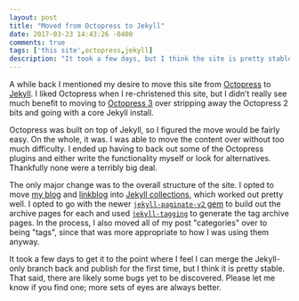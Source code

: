 ```yaml
---
layout: post
title: "Moved from Octopress to Jekyll"
date: 2017-03-23 14:43:26 -0400
comments: true
tags: ['this site',octopress,jekyll]
description: "It took a few days, but I think the site is pretty stable in Jekyll now. That said, there are likely some bugs yet to be discovered. Let me know if you find one."
---
```


A while back I mentioned my desire to move this site from [Octopress](http://octopress.org/) to [Jekyll](https://jekyllrb.com/). I liked Octopress when I re-christened this site, but I didn’t really see much benefit to moving to [Octopress 3](https://github.com/octopress/octopress) over stripping away the Octopress 2 bits and going with a core Jekyll install.

<!-- more -->

Octopress was built on top of Jekyll, so I figured the move would be fairly easy. On the whole, it was. I was able to move the content over without too much difficulty. I ended up having to back out some of the Octopress plugins and either write the functionality myself or look for alternatives. Thankfully none were a terribly big deal.

The only major change was to the overall structure of the site. I opted to move [my blog](/notebook/) and [linkblog](/notebook/links/) into [Jekyll collections](https://jekyllrb.com/docs/collections/), which worked out pretty well. I opted to go with the newer [`jekyll-paginate-v2` gem](https://github.com/sverrirs/jekyll-paginate-v2) to build out the archive pages for each and used [`jekyll-tagging`](https://github.com/pattex/jekyll-tagging) to generate the tag archive pages. In the process, I also moved all of my post "categories" over to being "tags", since that was more appropriate to how I was using them anyway.

It took a few days to get it to the point where I feel I can merge the Jekyll-only branch back and publish for the first time, but I think it is pretty stable. That said, there are likely some bugs yet to be discovered. Please let me know if you find one; more sets of eyes are always better.